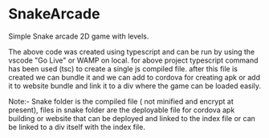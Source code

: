 # SnakeArcade
Simple Snake arcade 2D game with levels.

The above code was created using typescript and can be run by using the vscode "Go Live" or WAMP on local.
for above project typescript command has been used (tsc) to create a single js compiled file. after this file is created we can bundle it and we can add to cordova for creating apk or add it to website bundle and link it to a div where the game can be loaded easily.

Note:- Snake folder is the compiled file ( not minified and encrypt at present), files in snake folder are the deployable file for cordova apk building or website that can be deployed and linked to the index file or can be linked to a div itself with the index file.

